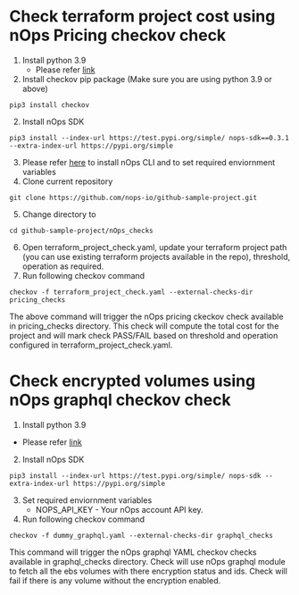 # Check terraform project cost using nOps Pricing checkov check
1. Install python 3.9
   - Please refer [link](https://python.tutorials24x7.com/blog/how-to-install-python-3-9-on-mac) 
2. Install checkov pip package (Make sure you are using python 3.9 or above)
```shell
pip3 install checkov
```
2. Install nOps SDK
```shell
pip3 install --index-url https://test.pypi.org/simple/ nops-sdk==0.3.1 --extra-index-url https://pypi.org/simple
```   
3. Please refer [here](https://github.com/nops-io/nops-precommit-client#nops-cli) to install 
    nOps CLI and to set required enviornment variables
4. Clone current repository
```shell
git clone https://github.com/nops-io/github-sample-project.git
```
5. Change directory to 
```shell
cd github-sample-project/nOps_checks
```
6. Open terraform_project_check.yaml, update your terraform project path (you can use existing 
terraform projects available in the repo), threshold, operation as required.
7. Run following checkov command
```shell
checkov -f terraform_project_check.yaml --external-checks-dir pricing_checks
```
The above command will trigger the nOps pricing ckeckov check available in pricing_checks directory. This check will compute the total
cost for the project and will mark check PASS/FAIL based on threshold and operation configured in
terraform_project_check.yaml.

# Check encrypted volumes using nOps graphql checkov check
1. Install python 3.9
- Please refer [link](https://python.tutorials24x7.com/blog/how-to-install-python-3-9-on-mac)
2. Install nOps SDK
```shell
pip3 install --index-url https://test.pypi.org/simple/ nops-sdk --extra-index-url https://pypi.org/simple
```  
3. Set required enviornment variables 
   - NOPS_API_KEY - Your nOps account API key.
4. Run following checkov command
```shell
checkov -f dummy_graphql.yaml --external-checks-dir graphql_checks
```
This command will trigger the nOps graphql YAML checkov checks available in graphql_checks directory.
Check will use nOps graphql module to fetch all the ebs volumes with there encryption status and ids.
Check will fail if there is any volume without the encryption enabled. 